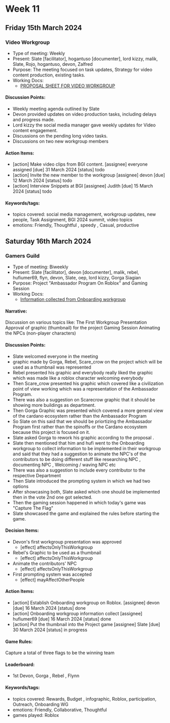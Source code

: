 # Week 11

## Friday 15th March 2024

### Video Workgroup

- Type of meeting: Weekly
- Present: Slate [facilitator], hogantuso [documenter], lord kizzy, malik, Slate, Rojo, hogantuso, devon, Zalfred
- Purpose: The meeting focused on task updates, Strategy for video content production, existing tasks.
- Working Docs:
  - [PROPOSAL SHEET FOR VIDEO WORKGROUP ](https://docs.google.com/spreadsheets/d/1qt5qzxR2yaqhQp7fnIU07fQSpQkEKfQZsbZ32GzjJ8c/edit?usp=sharing)

#### Discussion Points:
- Weekly meeting agenda outlined by Slate
- Devon provided updates on video production tasks, including delays and progress made.
- Lord kizzy the social media manager gave weekly updates for Video content engagement.
- Discussions on the pending long video tasks.
- Discussions on two new workgroup members

#### Action Items:
- [action] Make video clips from BGI content. [assignee] everyone assigned  [due] 31 March 2024 [status] todo
- [action] Invite the new member to the workgroup  [assignee] devon [due] 12 March 2024 [status] todo
- [action]  Interview Snippets at BGI [assignee] Judith [due] 15 March 2024 [status] todo

#### Keywords/tags:
- topics covered: social media management, workgroup updates, new people, Task Assignment, BGI 2024 summit, video topics
- emotions: Friendly, Thoughtful , speedy , Casual, productive


## Saturday 16th March 2024

### Gamers Guild

- Type of meeting: Biweekly
- Present: Slate [facilitator], devon [documenter], malik, rebel, hufiumer69, flyn, devon, Slate, oep, lord kizzy, Gorga Siagian
- Purpose: Project "Ambassador Program On Roblox" and Gaming Session
- Working Docs:
  - [Information collected from Onboarding workgroup](https://docs.google.com/document/d/1Y6KYRNndjnYinN6fyK_UKV-Y3cvF1dLh82CqgUX19aM/edit#heading=h.rnw1e2tpvrzf)

#### Narrative:
Discussion on various topics like:
The First Workgroup Presentation
Approval of graphic (thumbnail) for the project 
Gaming Session
Animating the NPCs (non-player characters)




#### Discussion Points:
- Slate welcomed everyone in the meeting 
- graphic made by Gorga, Rebel, Scare_crow on the project which will be used as a thumbnail was represented 
- Rebel presented his graphic and everybody really liked the graphic which was made like a roblox character welcoming everybody 
- Then Scare_crow presented his graphic which covered like a civilization point of view working which was a representation of the Ambassador Program. 
- There was also a suggestion on Scarecrow graphic that it should be showing more buildings as department.
- Then Gorga Graphic was presented which covered a more general view of the cardano ecosystem rather than the Ambassador Program 
- So Slate on this said that we should be priortizing the Ambassador Program first rather than the spinoffs or the Cardano ecosystem because this project is focused on it.
- Slate asked Gorga to rework his graphic according to the proposal .
- Slate then mentioned that him and hufi went to the Onboarding workgroup to collect information to be implemented in their workgroup and said that they had a suggestion to animate the NPC's of the contributors to be doing different stuff like researching NPC , documenting NPC , Welcoming / waving NPC etc 
- There was also a suggestion to include every contributor to the respective Department 
- Then Slate introduced the prompting system in which we had two options
- After showcasing both, Slate asked which one should be implemented then in the vote 2nd one got selected.
- Then the gaming session happened in which today's game was "Capture The Flag"
- Slate showcased the game and explained the rules before starting the game.

#### Decision Items:
- Devon's first workgroup presentation was approved 
  - [effect] affectsOnlyThisWorkgroup
- Rebel's Graphic to be used as a thumbnail 
  - [effect] affectsOnlyThisWorkgroup
- Animate the contributors' NPC
  - [effect] affectsOnlyThisWorkgroup
- First prompting system was accepted 
  - [effect] mayAffectOtherPeople

#### Action Items:
- [action] Establish Onboarding workgroup on Roblox. [assignee] devon [due] 16 March 2024 [status] done
- [action] Onboarding workgroup information collect  [assignee] hufiumer69 [due] 16 March 2024 [status] done
- [action] Put the thumbnail into the Project game  [assignee] Slate [due] 30 March 2024 [status] in progress

#### Game Rules:
Capture a total of three flags to be the winning team 


#### Leaderboard:
- 1st Devon, Gorga , Rebel , Flynn

#### Keywords/tags:
- topics covered: Rewards, Budget , infographic, Roblox, participation, Outreach, Onboarding WG
- emotions: Friendly, Collaborative, Thoughtful 
- games played: Roblox